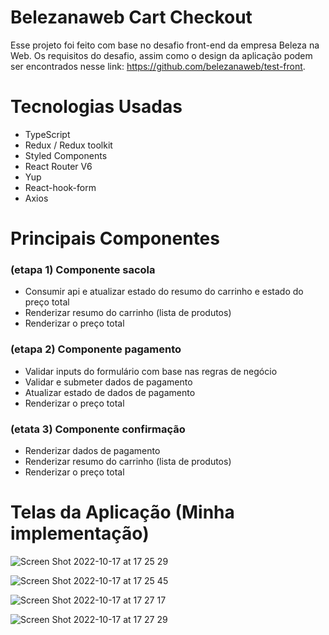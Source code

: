 # Belezanaweb Cart Checkout

Esse projeto foi feito com base no desafio front-end da empresa Beleza na Web. Os requisitos do desafio, assim como o design da aplicação podem ser encontrados nesse link: https://github.com/belezanaweb/test-front.

# Tecnologias Usadas

- TypeScript
- Redux / Redux toolkit
- Styled Components
- React Router V6
- Yup
- React-hook-form
- Axios

# Principais Componentes

### (etapa 1) Componente sacola

- Consumir api e atualizar estado do resumo do carrinho e estado do preço total
- Renderizar resumo do carrinho (lista de produtos)
- Renderizar o preço total

### (etapa 2) Componente pagamento

- Validar inputs do formulário com base nas regras de negócio
- Validar e submeter dados de pagamento
- Atualizar estado de dados de pagamento
- Renderizar o preço total

### (etata 3) Componente confirmação

- Renderizar dados de pagamento
- Renderizar resumo do carrinho (lista de produtos)
- Renderizar o preço total

# Telas da Aplicação (Minha implementação)

![Screen Shot 2022-10-17 at 17 25 29](https://user-images.githubusercontent.com/90735982/196276648-148184ae-17fa-4f9d-9292-00c8564ecd24.png)

![Screen Shot 2022-10-17 at 17 25 45](https://user-images.githubusercontent.com/90735982/196276804-a3d773ac-6b14-4eea-8d5a-7e7455246531.png)

![Screen Shot 2022-10-17 at 17 27 17](https://user-images.githubusercontent.com/90735982/196276883-953a7dad-c308-4d58-b506-d203272324e1.png)

![Screen Shot 2022-10-17 at 17 27 29](https://user-images.githubusercontent.com/90735982/196276950-3c0773ab-2aa8-49b9-97c9-b0e4892eb3cd.png)
